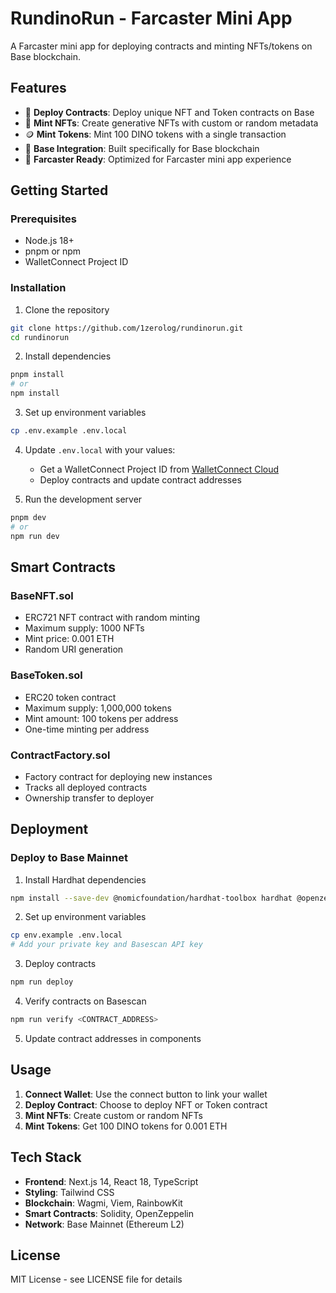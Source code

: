 # RundinoRun - Farcaster Mini App

A Farcaster mini app for deploying contracts and minting NFTs/tokens on Base blockchain.

## Features

- 🚀 **Deploy Contracts**: Deploy unique NFT and Token contracts on Base
- 🎨 **Mint NFTs**: Create generative NFTs with custom or random metadata
- 🪙 **Mint Tokens**: Mint 100 DINO tokens with a single transaction
- 🔗 **Base Integration**: Built specifically for Base blockchain
- 📱 **Farcaster Ready**: Optimized for Farcaster mini app experience

## Getting Started

### Prerequisites

- Node.js 18+ 
- pnpm or npm
- WalletConnect Project ID

### Installation

1. Clone the repository
```bash
git clone https://github.com/1zerolog/rundinorun.git
cd rundinorun
```

2. Install dependencies
```bash
pnpm install
# or
npm install
```

3. Set up environment variables
```bash
cp .env.example .env.local
```

4. Update `.env.local` with your values:
   - Get a WalletConnect Project ID from [WalletConnect Cloud](https://cloud.walletconnect.com/)
   - Deploy contracts and update contract addresses

5. Run the development server
```bash
pnpm dev
# or
npm run dev
```

## Smart Contracts

### BaseNFT.sol
- ERC721 NFT contract with random minting
- Maximum supply: 1000 NFTs
- Mint price: 0.001 ETH
- Random URI generation

### BaseToken.sol
- ERC20 token contract
- Maximum supply: 1,000,000 tokens
- Mint amount: 100 tokens per address
- One-time minting per address

### ContractFactory.sol
- Factory contract for deploying new instances
- Tracks all deployed contracts
- Ownership transfer to deployer

## Deployment

### Deploy to Base Mainnet

1. Install Hardhat dependencies
```bash
npm install --save-dev @nomicfoundation/hardhat-toolbox hardhat @openzeppelin/contracts
```

2. Set up environment variables
```bash
cp env.example .env.local
# Add your private key and Basescan API key
```

3. Deploy contracts
```bash
npm run deploy
```

4. Verify contracts on Basescan
```bash
npm run verify <CONTRACT_ADDRESS>
```

5. Update contract addresses in components

## Usage

1. **Connect Wallet**: Use the connect button to link your wallet
2. **Deploy Contract**: Choose to deploy NFT or Token contract
3. **Mint NFTs**: Create custom or random NFTs
4. **Mint Tokens**: Get 100 DINO tokens for 0.001 ETH

## Tech Stack

- **Frontend**: Next.js 14, React 18, TypeScript
- **Styling**: Tailwind CSS
- **Blockchain**: Wagmi, Viem, RainbowKit
- **Smart Contracts**: Solidity, OpenZeppelin
- **Network**: Base Mainnet (Ethereum L2)

## License

MIT License - see LICENSE file for details
